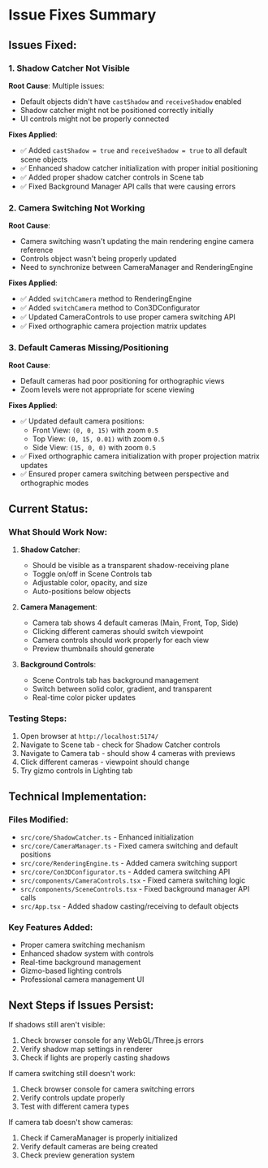 # Issue Fixes Summary

## Issues Fixed:

### 1. Shadow Catcher Not Visible
**Root Cause**: Multiple issues:
- Default objects didn't have `castShadow` and `receiveShadow` enabled
- Shadow catcher might not be positioned correctly initially
- UI controls might not be properly connected

**Fixes Applied**:
- ✅ Added `castShadow = true` and `receiveShadow = true` to all default scene objects
- ✅ Enhanced shadow catcher initialization with proper initial positioning
- ✅ Added proper shadow catcher controls in Scene tab
- ✅ Fixed Background Manager API calls that were causing errors

### 2. Camera Switching Not Working
**Root Cause**: 
- Camera switching wasn't updating the main rendering engine camera reference
- Controls object wasn't being properly updated
- Need to synchronize between CameraManager and RenderingEngine

**Fixes Applied**:
- ✅ Added `switchCamera` method to RenderingEngine
- ✅ Added `switchCamera` method to Con3DConfigurator  
- ✅ Updated CameraControls to use proper camera switching API
- ✅ Fixed orthographic camera projection matrix updates

### 3. Default Cameras Missing/Positioning
**Root Cause**:
- Default cameras had poor positioning for orthographic views
- Zoom levels were not appropriate for scene viewing

**Fixes Applied**:
- ✅ Updated default camera positions:
  - Front View: `(0, 0, 15)` with zoom `0.5`
  - Top View: `(0, 15, 0.01)` with zoom `0.5` 
  - Side View: `(15, 0, 0)` with zoom `0.5`
- ✅ Fixed orthographic camera initialization with proper projection matrix updates
- ✅ Ensured proper camera switching between perspective and orthographic modes

## Current Status:

### What Should Work Now:
1. **Shadow Catcher**: 
   - Should be visible as a transparent shadow-receiving plane
   - Toggle on/off in Scene Controls tab
   - Adjustable color, opacity, and size
   - Auto-positions below objects

2. **Camera Management**:
   - Camera tab shows 4 default cameras (Main, Front, Top, Side)
   - Clicking different cameras should switch viewpoint
   - Camera controls should work properly for each view
   - Preview thumbnails should generate

3. **Background Controls**:
   - Scene Controls tab has background management
   - Switch between solid color, gradient, and transparent
   - Real-time color picker updates

### Testing Steps:
1. Open browser at `http://localhost:5174/`
2. Navigate to Scene tab - check for Shadow Catcher controls
3. Navigate to Camera tab - should show 4 cameras with previews
4. Click different cameras - viewpoint should change
5. Try gizmo controls in Lighting tab

## Technical Implementation:

### Files Modified:
- `src/core/ShadowCatcher.ts` - Enhanced initialization
- `src/core/CameraManager.ts` - Fixed camera switching and default positions
- `src/core/RenderingEngine.ts` - Added camera switching support
- `src/core/Con3DConfigurator.ts` - Added camera switching API
- `src/components/CameraControls.tsx` - Fixed camera switching logic
- `src/components/SceneControls.tsx` - Fixed background manager API calls
- `src/App.tsx` - Added shadow casting/receiving to default objects

### Key Features Added:
- Proper camera switching mechanism
- Enhanced shadow system with controls
- Real-time background management
- Gizmo-based lighting controls
- Professional camera management UI

## Next Steps if Issues Persist:

If shadows still aren't visible:
1. Check browser console for any WebGL/Three.js errors
2. Verify shadow map settings in renderer
3. Check if lights are properly casting shadows

If camera switching still doesn't work:
1. Check browser console for camera switching errors  
2. Verify controls update properly
3. Test with different camera types

If camera tab doesn't show cameras:
1. Check if CameraManager is properly initialized
2. Verify default cameras are being created
3. Check preview generation system
